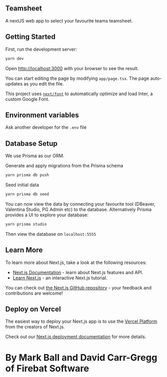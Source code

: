 ## Teamsheet

A nextJS web app to select your favourite teams teamsheet.

## Getting Started

First, run the development server:

```bash
yarn dev
```

Open [http://localhost:3000](http://localhost:3000) with your browser to see the result.

You can start editing the page by modifying `app/page.tsx`. The page auto-updates as you edit the file.

This project uses [`next/font`](https://nextjs.org/docs/basic-features/font-optimization) to automatically optimize and load Inter, a custom Google Font.

## Environment variables
Ask another developer for the `.env` file

## Database Setup

We use Prisma as our ORM.

Generate and apply migrations from the Prisma schema
```bash
yarn prisma db push
```

Seed initial data
```bash
yarn prisma db seed
```

You can now view the data by connecting your favourite tool (DBeaver, Valentina Studio, PG Admin etc) to the database. Alternatively Prisma provides a UI to explore your database:

```bash
yarn prisma studio
```

Then view the database on `localhost:5555`

## Learn More

To learn more about Next.js, take a look at the following resources:

- [Next.js Documentation](https://nextjs.org/docs) - learn about Next.js features and API.
- [Learn Next.js](https://nextjs.org/learn) - an interactive Next.js tutorial.

You can check out [the Next.js GitHub repository](https://github.com/vercel/next.js/) - your feedback and contributions are welcome!

## Deploy on Vercel

The easiest way to deploy your Next.js app is to use the [Vercel Platform](https://vercel.com/new?utm_medium=default-template&filter=next.js&utm_source=create-next-app&utm_campaign=create-next-app-readme) from the creators of Next.js.

Check out our [Next.js deployment documentation](https://nextjs.org/docs/deployment) for more details.

# By Mark Ball and David Carr-Gregg of Firebat Software

